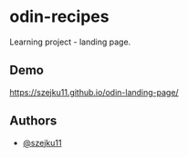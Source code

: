 
# odin-recipes

Learning project - landing page.


## Demo

https://szejku11.github.io/odin-landing-page/


## Authors

- [@szejku11](https://github.com/szejku11)

